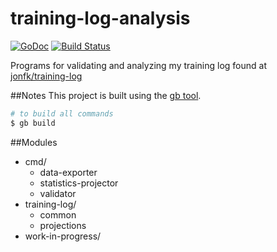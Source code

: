 training-log-analysis
=====================
[![GoDoc](https://godoc.org/github.com/jonfk/training-log-analysis?status.svg)](https://godoc.org/github.com/jonfk/training-log-analysis)
[![Build Status](https://travis-ci.org/jonfk/training-log-analysis.svg)](https://travis-ci.org/jonfk/training-log-analysis)

Programs for validating and analyzing my training log found
at [jonfk/training-log](https://github.com/jonfk/training-log)

##Notes
This project is built using the [gb tool](http://getgb.io/).

```bash
# to build all commands
$ gb build
```

##Modules
- cmd/
  - data-exporter
  - statistics-projector
  - validator
- training-log/
  - common
  - projections
- work-in-progress/
